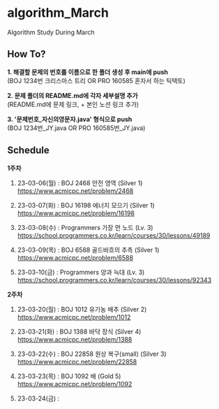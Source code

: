 # algorithm_March
Algorithm Study During March

How To?
-------
**1. 해결할 문제의 번호를 이름으로 한 폴더 생성 후 main에 push**   
(BOJ 1234번 크리스마스 트리 OR PRO 160585 혼자서 하는 틱택토)   

**2. 문제 폴더의 README.md에 각자 세부설명 추가**   
(README.md에 문제 링크, + 본인 노션 링크 추가)   

**3. '문제번호_자신의영문자.java' 형식으로 push**   
(BOJ 1234번_JY.java OR PRO 160585번_JY.java)   



Schedule   
------------   
**1주차**    
1. 23-03-06(월) : BOJ 2468 안전 영역 (Silver 1)   
https://www.acmicpc.net/problem/2468   
   
2. 23-03-07(화) : BOJ 16198 에너지 모으기 (Silver 1)   
https://www.acmicpc.net/problem/16198   
   
3. 23-03-08(수) : Programmers 가장 먼 노드 (Lv. 3) <br>
https://school.programmers.co.kr/learn/courses/30/lessons/49189
   
4. 23-03-09(목) : BOJ 6588 골드바흐의 추측 (Silver 1)   
https://www.acmicpc.net/problem/6588
   
5. 23-03-10(금) : Programmers 양과 늑대 (Lv. 3)     
https://school.programmers.co.kr/learn/courses/30/lessons/92343
   

**2주차**  
1. 23-03-20(월) : BOJ 1012 유기농 배추 (Silver 2)   
https://www.acmicpc.net/problem/1012   
   
2. 23-03-21(화) : BOJ 1388 바닥 장식 (Silver 4) <br>
https://www.acmicpc.net/problem/1388

3. 23-03-22(수) : BOJ 22858 원상 복구(small) (Silver 3)
https://www.acmicpc.net/problem/22858

4. 23-03-23(목) : BOJ 1092 배 (Gold 5)   
https://www.acmicpc.net/problem/1092

5. 23-03-24(금) : 

